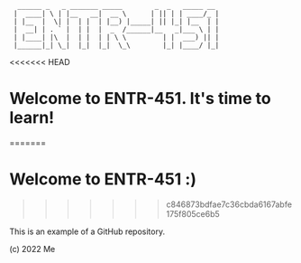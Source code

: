       ______ _   _ _______ _____        _  _   _____ __ 
     |  ____| \ | |__   __|  __ \      | || | | ____/_ |
     | |__  |  \| |  | |  | |__) |_____| || |_| |__  | |
     |  __| | . ` |  | |  |  _  /______|__   _|___ \ | |
     | |____| |\  |  | |  | | \ \         | |  ___) || |
     |______|_| \_|  |_|  |_|  \_\        |_| |____/ |_|
                                                 

<<<<<<< HEAD
# Welcome to ENTR-451. It's time to learn!
=======
# Welcome to ENTR-451 :) 
>>>>>>> c846873bdfae7c36cbda6167abfe175f805ce6b5

This is an example of a GitHub repository.

(c) 2022 Me
